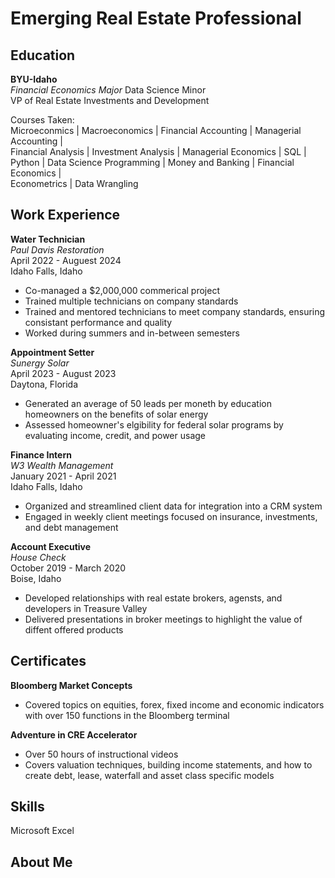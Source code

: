 # Emerging Real Estate Professional

## Education
**BYU-Idaho**  
*Financial Economics Major* 
Data Science Minor  
VP of Real Estate Investments and Development  

Courses Taken:  
Microeconmics | Macroeconomics | Financial Accounting | Managerial Accounting |  
Financial Analysis | Investment Analysis | Managerial Economics | SQL |  
Python | Data Science Programming | Money and Banking | Financial Economics |  
Econometrics | Data Wrangling   


## Work Experience

**Water Technician**  
*Paul Davis Restoration*   
April 2022 - Auguest 2024  
Idaho Falls, Idaho  
- Co-managed a $2,000,000 commerical project  
- Trained multiple technicians on company standards
- Trained and mentored technicians to meet company standards, ensuring consistant performance and quality
- Worked during summers and in-between semesters

**Appointment Setter**  
*Sunergy Solar*  
April 2023 - August 2023  
Daytona, Florida  
- Generated an average of 50 leads per moneth by education homeowners on the benefits of solar energy  
- Assessed homeowner's elgibility for federal solar programs by evaluating income, credit, and power usage  

**Finance Intern**  
*W3 Wealth Management*  
January 2021 - April 2021  
Idaho Falls, Idaho  
- Organized and streamlined client data for integration into a CRM system  
- Engaged in weekly client meetings focused on insurance, investments, and debt management  

**Account Executive**  
*House Check*  
October 2019 - March 2020  
Boise, Idaho  
- Developed relationships with real estate brokers, agensts, and developers in Treasure Valley  
- Delivered presentations in broker meetings to highlight the value of diffent offered products   

## Certificates 

**Bloomberg Market Concepts**  
- Covered topics on equities, forex, fixed income and economic indicators with over 150 functions in the Bloomberg terminal  

**Adventure in CRE Accelerator**  
- Over 50 hours of instructional videos  
- Covers valuation techniques, building income statements, and how to create debt, lease, waterfall and asset class specific models

## Skills  
Microsoft Excel   

## About Me

